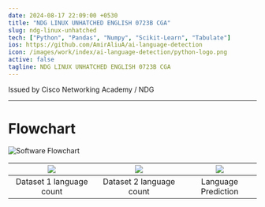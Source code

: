 ```yaml
---
date: 2024-08-17 22:09:00 +0530
title: "NDG LINUX UNHATCHED ENGLISH 0723B CGA"
slug: ndg-linux-unhatched
tech: ["Python", "Pandas", "Numpy", "Scikit-Learn", "Tabulate"]
ios: https://github.com/AmirAliuA/ai-language-detection
icon: /images/work/index/ai-language-detection/python-logo.png
active: false
tagline: NDG LINUX UNHATCHED ENGLISH 0723B CGA
---
```


Issued by Cisco Networking Academy / NDG

---

# Flowchart
![Software Flowchart](/images/work/index/ai-language-detection/flowchart.png)

|![](/images/work/index/ai-language-detection/dataset-1-language-count.png)|![](/images/work/index/ai-language-detection/dataset-2-language-count.png)|![](/images/work/index/ai-language-detection/dataset-2-language-count.png)|
|:-:|:-:|:-:|
|Dataset 1 language count|Dataset 2 language count|Language Prediction|